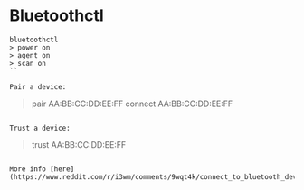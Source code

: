 # Bluetoothctl
```
bluetoothctl
> power on
> agent on
> scan on
``

Pair a device:
```
> pair AA:BB:CC:DD:EE:FF
> connect AA:BB:CC:DD:EE:FF
```

Trust a device:
```
> trust AA:BB:CC:DD:EE:FF
```

More info [here](https://www.reddit.com/r/i3wm/comments/9wqt4k/connect_to_bluetooth_devices_on_i3/).
